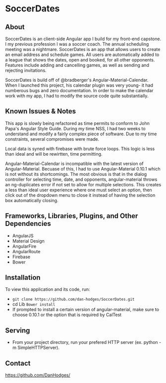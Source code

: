 # SoccerDates

## About

SoccerDates is an client-side Angular app I build for my front-end capstone. I my previous profession I was a soccer coach.
The annual scheduling meeting was a nightmare. SoccerDates is an app that allows users to create an email address and schedule games. 
All users are automatically added to a league that shows the dates, open and booked, for all other opponents. Features include adding and cancelling games,
as well as sending and rejecting invitations.

SoccerDates is build off of @bradberger's Angular-Material-Calendar. When I launched this project, his calendar plugin was very young-
it had numberous bugs and zero documentation. In order to make the calendar work with my app, 
I had to modify the source code quite substantially. 

## Known Issues & Notes
This app is slowly being refactored as time permits to conform to John Papa's Angular Style Guide. During my time NSS, I had two weeks to understand and modify a fairly complex piece of software. 
Due to my time constraints, several compromises were made.

Local data is syned with firebase with brute force loops. This logic is less than ideal and will be rewirtten, time permitting.

Angular-Material-Calendar is incompatible with the latest version of Angular-Material. Becuase of this, I had to use 
Angular-Material 0.10.1 which is not without its shortcomings. The most obvious is that in the dialog controller for 
selecting time, date, and opponents, angular-material throws an ng-duplicates error if not set to allow for multiple selections.
This creates a less than ideal user experience where one must select an option, then click out of the dropdown menu to 
close it instead of having the selection box automatically closing. 

## Frameworks, Libraries, Plugins, and Other Dependencies

* AngularJS
* Material Design
* AngularFire
* AngularRoute
* Firebase
* Bower

## Installation

To view this application and its code, run:

* `git clone https://github.com/dan-hodges/SoccerDates.git`
* cd Lib `Bower install`
* If prompted to install a certain version of angular-material, make sure to choose 0.10.1 or the option that is required by CalTest

## Serving

* From your project directory, run your prefered HTTP server (ex. python -m SimpleHTTPServer).

## Contact

https://github.com/DanHodges/

